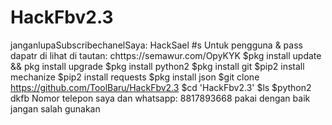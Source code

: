 # HackFbv2.3
janganlupaSubscribechanelSaya: HackSael
#s
Untuk pengguna & pass dapatr di lihat di tautan: chttps://semawur.com/OpyKYK
$pkg install update && pkg install upgrade
$pkg install python2
$pkg install git
$pip2 install mechanize
$pip2 install requests
$pkg install json
$git clone https://github.com/ToolBaru/HackFbv2.3
$cd 'HackFbv2.3'
$ls
$python2 dkfb
Nomor telepon saya dan whatsapp: 8817893668
pakai dengan baik jangan salah gunakan 
